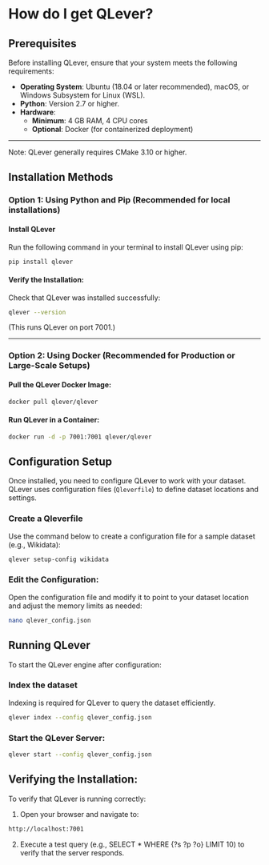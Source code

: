 
# How do I get QLever?

## Prerequisites

Before installing QLever, ensure that your system meets the following requirements:

- **Operating System**: Ubuntu (18.04 or later recommended), macOS, or Windows Subsystem for Linux (WSL).
- **Python**: Version 2.7 or higher.
- **Hardware**:  
  - **Minimum**: 4 GB RAM, 4 CPU cores  
  - **Optional**: Docker (for containerized deployment)
---
Note: QLever generally requires CMake 3.10 or higher.


## Installation Methods

### Option 1: Using Python and Pip (Recommended for local installations)

#### Install QLever
Run the following command in your terminal to install QLever using pip:

```bash
pip install qlever
```
#### Verify the Installation:
Check that QLever was installed successfully:

```bash
qlever --version
```

(This runs QLever on port 7001.)

---

### Option 2: Using Docker (Recommended for Production or Large-Scale Setups)

#### Pull the QLever Docker Image:

```bash
docker pull qlever/qlever
```

#### Run QLever in a Container:

```bash
docker run -d -p 7001:7001 qlever/qlever
```

## Configuration Setup

Once installed, you need to configure QLever to work with your dataset. QLever uses configuration files (`Qleverfile`) to define dataset locations and settings.

### Create a Qleverfile
Use the command below to create a configuration file for a sample dataset (e.g., Wikidata):

```bash
qlever setup-config wikidata
```

### Edit the Configuration:
Open the configuration file and modify it to point to your dataset location and adjust the memory limits as needed:

```bash
nano qlever_config.json
```

## Running QLever
To start the QLever engine after configuration:

### Index the dataset 
Indexing is required for QLever to query the dataset efficiently.

```bash
qlever index --config qlever_config.json
```

### Start the QLever Server:

```bash
qlever start --config qlever_config.json
```

## Verifying the Installation:
To verify that QLever is running correctly:
1. Open your browser and navigate to:

```bash
http://localhost:7001  
```

2. Execute a test query (e.g., SELECT * WHERE {?s ?p ?o} LIMIT 10) to verify that the server responds.
